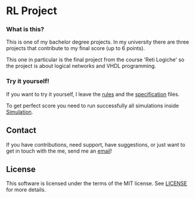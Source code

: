 # RL Project

### What is this?

This is one of my bachelor degree projects.
In my university there are three projects that contribute to my final score (up to 6 points).

This one in particular is the final project from the course 'Reti Logiche' so the project is about logical networks and VHDL programming.

### Try it yourself!

If you want to try it yourself, I leave the [rules](Rules.pdf) and the [specification](Specification.pdf) files.

To get perfect score you need to run successfully all simulations inside [Simulation](Simulation).

## Contact

If you have contributions, need support, have suggestions, or just want to get in touch with the me, send me an [email](mailto:picamirko02@gmail.com)!

## License

This software is licensed under the terms of the MIT license.
See [LICENSE](LICENSE) for more details.